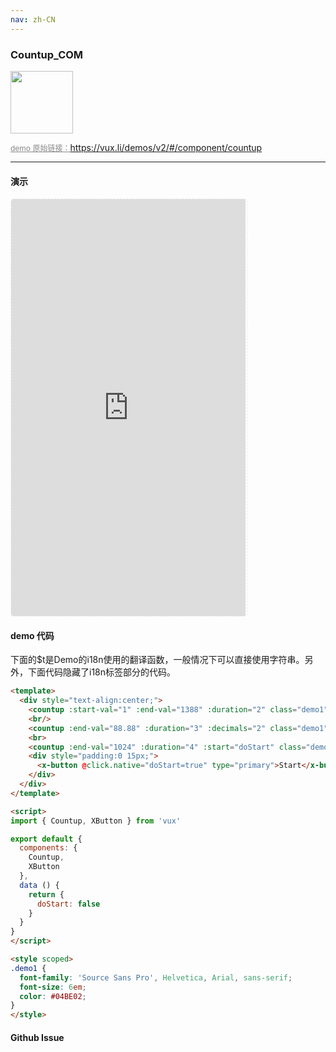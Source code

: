 ```yaml
---
nav: zh-CN
---
```



### Countup_COM

<img width="100" src="http://qr.topscan.com/api.php?text=https%3A%2F%2Fvux.li%2Fdemos%2Fv2%2F%23%2Fcomponent%2Fcountup"/>

<a href="https://vux.li/demos/v2/#/component/countup" target="_blank" style="font-size:12px;color:#888;">demo 原始链接：https://vux.li/demos/v2/#/component/countup</a>



---

#### 演示

 <div style="width:377px;height:667px;display:inline-block;border:1px dashed #ececec;border-radius:5px;overflow:hidden;">
   <iframe src="https://vux.li/demos/v2/#/component/countup" width="375" height="667" border="0" frameborder="0"></iframe>
 </div>

#### demo 代码

<p class="tip">下面的$t是Demo的i18n使用的翻译函数，一般情况下可以直接使用字符串。另外，下面代码隐藏了i18n标签部分的代码。</p>

``` html
<template>
  <div style="text-align:center;">
    <countup :start-val="1" :end-val="1388" :duration="2" class="demo1"></countup>
    <br/>
    <countup :end-val="88.88" :duration="3" :decimals="2" class="demo1"></countup>
    <br>
    <countup :end-val="1024" :duration="4" :start="doStart" class="demo1"></countup>
    <div style="padding:0 15px;">
      <x-button @click.native="doStart=true" type="primary">Start</x-button>
    </div>
  </div>
</template>

<script>
import { Countup, XButton } from 'vux'

export default {
  components: {
    Countup,
    XButton
  },
  data () {
    return {
      doStart: false
    }
  }
}
</script>

<style scoped>
.demo1 {
  font-family: 'Source Sans Pro', Helvetica, Arial, sans-serif;
  font-size: 6em;
  color: #04BE02;
}
</style>

```


#### Github Issue